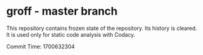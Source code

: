 # groff - master branch

This repository contains frozen state of the repository.
Its history is cleared. It is used only for static code
analysis with Codacy.

Commit Time: 1700632304